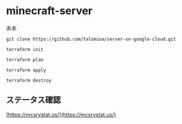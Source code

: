 # minecraft-server
ああ

   ```sh:
   git clone https://github.com/talomina/server-on-google-cloud.git
   ```

   ```sh:
   terraform init
   ```

   ```sh:
   terraform plan
   ```

   ```sh:
   terraform apply
   ```

   ```sh:
   terraform destroy
   ```


## ステータス確認
   [https://mcsrvstat.us/](https://mcsrvstat.us/)
